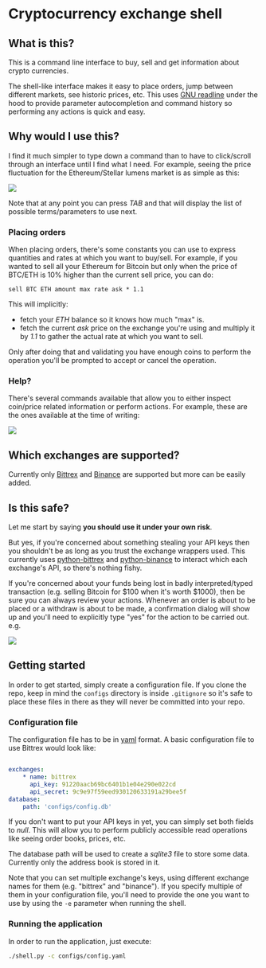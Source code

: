 Cryptocurrency exchange shell
=============================


## What is this?

This is a command line interface to buy, sell and get information about crypto currencies.

The shell-like interface makes it easy to place orders, jump between different markets, see historic prices, etc. This uses [GNU readline](https://tiswww.case.edu/php/chet/readline/rltop.html) under the hood to provide parameter autocompletion and command history so performing any actions is quick and easy.

## Why would I use this?

I find it much simpler to type down a command than to have to click/scroll through an interface until I find what I need. For example, seeing the price fluctuation for the Ethereum/Stellar lumens market is as simple as this:

![](https://i.imgur.com/gLB9u3o.png)

Note that at any point you can press _TAB_ and that will display the list of possible terms/parameters to use next.

### Placing orders

When placing orders, there's some constants you can use to express quantities and rates at which you want to buy/sell. For example, if you wanted to sell all your Ethereum for Bitcoin but only when the price of BTC/ETH is 10% higher than the current sell price, you can do:

```
sell BTC ETH amount max rate ask * 1.1
```

This will implicitly:

* fetch your _ETH_ balance so it knows how much "max" is.
* fetch the current _ask_ price on the exchange you're using and multiply it by _1.1_ to gather the actual rate at which you want to sell.

Only after doing that and validating you have enough coins to perform the operation you'll be prompted to accept or cancel the operation.

### Help?

There's several commands available that allow you to either inspect coin/price related information or perform actions. For example, these are the ones available at the time of writing:

![](https://i.imgur.com/VNkIkbj.png)

## Which exchanges are supported?

Currently only [Bittrex](https://bittrex.com/) and [Binance](https://www.binance.com/) are supported but more can be easily added.

## Is this safe?

Let me start by saying **you should use it under your own risk**.

But yes, if you're concerned about something stealing your API keys then you shouldn't be as long as you trust the exchange wrappers used. This currently uses [python-bittrex](https://github.com/ericsomdahl/python-bittrex) and [python-binance](https://github.com/sammchardy/python-binance) to interact which each exchange's API, so there's nothing fishy. 

If you're concerned about your funds being lost in badly interpreted/typed transaction (e.g. selling Bitcoin for $100 when it's worth $1000), then be sure you can always review your actions. Whenever an order is about to be placed or a withdraw is about to be made, a confirmation dialog will show up and you'll need to explicitly type "yes" for the action to be carried out. e.g.

![](https://i.imgur.com/UEcANQe.png)

## Getting started

In order to get started, simply create a configuration file. If you clone the repo, keep in mind the `configs` directory is inside `.gitignore` so it's safe to place these files in there as they will never be committed into your repo.

### Configuration file

The configuration file has to be in [yaml](http://yaml.org/) format. A basic configuration file to use Bittrex would look like:

```yaml

exchanges:
    * name: bittrex
      api_key: 91220aacb69bc6401b1e04e290e022cd
      api_secret: 9c9e97f59eed930120633191a29bee5f
database:
    path: 'configs/config.db'
```

If you don't want to put your API keys in yet, you can simply set both fields to _null_. This will allow you to perform publicly accessible read operations like seeing order books, prices, etc.

The database path will be used to create a _sqlite3_ file to store some data. Currently only the address book is stored in it.

Note that you can set multiple exchange's keys, using different exchange names for them (e.g. "bittrex" and "binance"). If you specify multiple of them in your configuration file, you'll need to provide the one you want to use by using the `-e` parameter when running the shell.

### Running the application

In order to run the application, just execute:

```bash
./shell.py -c configs/config.yaml
```
